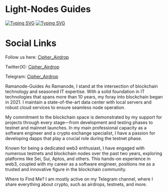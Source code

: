 # Light-Nodes Guides

[![Typing SVG](https://readme-typing-svg.demolab.com/?lines=Light+Nodes+Guide+B0t)](https://git.io/typing-svg)
[![Typing SVG](https://readme-typing-svg.demolab.com/?lines=By+Cipher_Airdrop)](https://git.io/typing-svg)

<h1>Social Links</h1>

Follow us here: [Cipher_Airdrop](https://linktr.ee/cadrop)

Twitter(X): [Cipher_Airdrop](https://x.com/cipher_airdrop)

Telegram: [Cipher_Airdrop](https://t.me/+tFmYJSANTD81MzE1)

Ramanode-Guides
As Ramanode, I stand at the intersection of blockchain technology and seasoned IT expertise. With a solid foundation in IT technologies that spans more than 10 years, my foray into blockchain began in 2021. I maintain a state-of-the-art data center with local servers and robust cloud services to ensure seamless node operation.

My commitment to the blockchain space is demonstrated by my support for projects through every stage—from development and testing phases to testnet and mainnet launches. In my main professional capacity as a software engineer and a crypto exchange specialist, I have a passion for developing dapps that play a crucial role during the testnet phase.

Known for being a dedicated web3 enthusiast, I have engaged with numerous testnets and blockchain nodes over the past two years, exploring platforms like Sei, Sui, Aptos, and others. This hands-on experience in web3, coupled with my career as a software engineer, positions me as a trusted and innovative figure in the blockchain community.

Where to Find Me?
I am mostly active on my Telegram channel, where I share everything about crypto, such as airdrops, testnets, and more.
